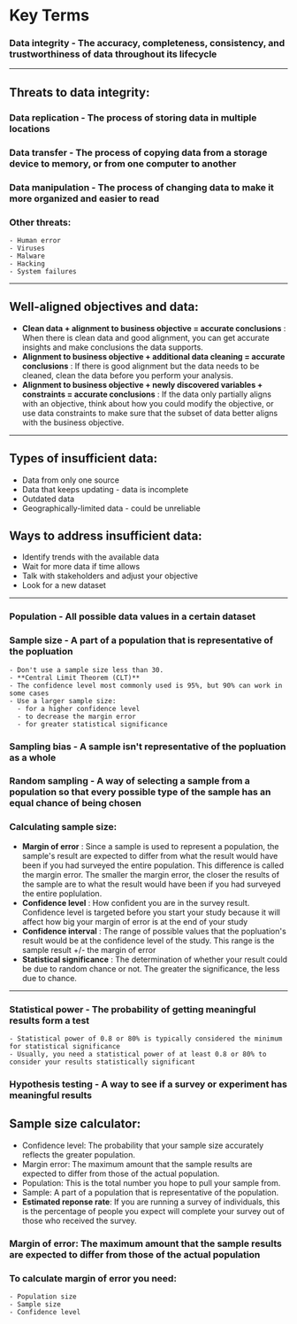 # Key Terms

### Data integrity - The accuracy, completeness, consistency, and trustworthiness of data throughout its lifecycle

---

## Threats to data integrity:

### Data replication - The process of storing data in multiple locations

### Data transfer - The process of copying data from a storage device to memory, or from one computer to another

### Data manipulation - The process of changing data to make it more organized and easier to read

### Other threats:

    - Human error
    - Viruses
    - Malware
    - Hacking
    - System failures

---

## Well-aligned objectives and data:

- **Clean data + alignment to business objective = accurate conclusions** : When there is clean data and good alignment, you can get accurate insights and make conclusions the data supports.
- **Alignment to business objective + additional data cleaning = accurate conclusions** : If there is good alignment but the data needs to be cleaned, clean the data before you perform your analysis.
- **Alignment to business objective + newly discovered variables + constraints = accurate conclusions** : If the data only partially aligns with an objective, think about how you could modify the objective, or use data constraints to make sure that the subset of data better aligns with the business objective.

---

## Types of insufficient data:

- Data from only one source
- Data that keeps updating - data is incomplete
- Outdated data
- Geographically-limited data - could be unreliable

## Ways to address insufficient data:

- Identify trends with the available data
- Wait for more data if time allows
- Talk with stakeholders and adjust your objective
- Look for a new dataset

---

### Population - All possible data values in a certain dataset

### Sample size - A part of a population that is representative of the popluation

    - Don't use a sample size less than 30.
    - **Central Limit Theorem (CLT)**
    - The confidence level most commonly used is 95%, but 90% can work in some cases
    - Use a larger sample size:
      - for a higher confidence level
      - to decrease the margin error
      - for greater statistical significance

### Sampling bias - A sample isn't representative of the popluation as a whole

### Random sampling - A way of selecting a sample from a population so that every possible type of the sample has an equal chance of being chosen

### Calculating sample size:

- **Margin of error** : Since a sample is used to represent a population, the sample's result are expected to differ from what the result would have been if you had surveyed the entire population. This difference is called the margin error. The smaller the margin error, the closer the results of the sample are to what the result would have been if you had surveyed the entire poplulation.
- **Confidence level** : How confident you are in the survey result. Confidence level is targeted before you start your study because it will affect how big your margin of error is at the end of your study
- **Confidence interval** : The range of possible values that the popluation's result would be at the confidence level of the study. This range is the sample result +/- the margin of error
- **Statistical significance** : The determination of whether your result could be due to random chance or not. The greater the significance, the less due to chance.

---

### Statistical power - The probability of getting meaningful results form a test

    - Statistical power of 0.8 or 80% is typically considered the minimum for statistical significance
    - Usually, you need a statistical power of at least 0.8 or 80% to consider your results statistically significant

### Hypothesis testing - A way to see if a survey or experiment has meaningful results

## Sample size calculator:

- Confidence level: The probability that your sample size accurately reflects the greater population.
- Margin error: The maximum amount that the sample results are expected to differ from those of the actual population.
- Population: This is the total number you hope to pull your sample from.
- Sample: A part of a population that is representative of the population.
- **Estimated reponse rate**: If you are running a survey of individuals, this is the percentage of people you expect will complete your survey out of those who received the survey.

### Margin of error: The maximum amount that the sample results are expected to differ from those of the actual population

### **To calculate margin of error you need:**

    - Population size
    - Sample size
    - Confidence level
